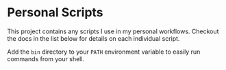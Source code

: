 # Personal Scripts
This project contains any scripts I use in my personal workflows.
Checkout the docs in the list below for details on each individual script.

Add the `bin` directory to your `PATH` environment variable to easily run commands from your shell.
